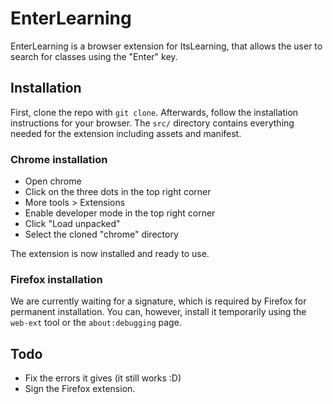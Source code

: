# EnterLearning

EnterLearning is a browser extension for ItsLearning, that allows the user to
search for classes using the "Enter" key.

## Installation

First, clone the repo with `git clone`. Afterwards, follow the installation
instructions for your browser. The `src/` directory contains everything needed
for the extension including assets and manifest.

### Chrome installation

- Open chrome
- Click on the three dots in the top right corner
- More tools > Extensions
- Enable developer mode in the top right corner
- Click "Load unpacked"
- Select the cloned "chrome" directory

The extension is now installed and ready to use.

### Firefox installation

We are currently waiting for a signature, which is required by Firefox for permanent
installation. You can, however, install it temporarily using the `web-ext` tool
or the `about:debugging` page.

## Todo

- Fix the errors it gives (it still works :D)
- Sign the Firefox extension.
